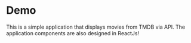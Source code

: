# Demo

This is a simple application that displays movies from TMDB via API.
The application components are also designed in ReactJs!

